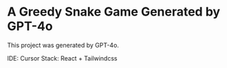 # A Greedy Snake Game Generated by GPT-4o

This project was generated by GPT-4o.

IDE: Cursor
Stack: React + Tailwindcss
